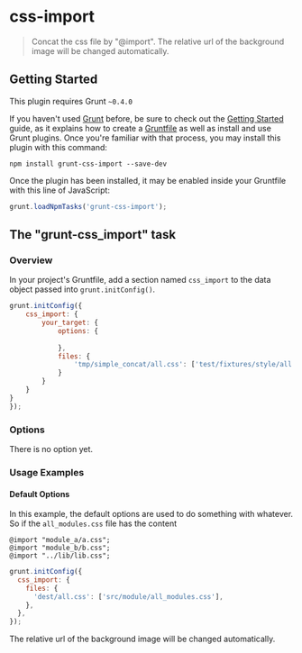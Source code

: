 # css-import

> Concat the css file by "@import". The relative url of the background image will be changed automatically.

## Getting Started
This plugin requires Grunt `~0.4.0`

If you haven't used [Grunt](http://gruntjs.com/) before, be sure to check out the [Getting Started](http://gruntjs.com/getting-started) guide, as it explains how to create a [Gruntfile](http://gruntjs.com/sample-gruntfile) as well as install and use Grunt plugins. Once you're familiar with that process, you may install this plugin with this command:

```shell
npm install grunt-css-import --save-dev
```

Once the plugin has been installed, it may be enabled inside your Gruntfile with this line of JavaScript:

```js
grunt.loadNpmTasks('grunt-css-import');
```

## The "grunt-css_import" task

### Overview
In your project's Gruntfile, add a section named `css_import` to the data object passed into `grunt.initConfig()`.

```js
grunt.initConfig({
    css_import: {
        your_target: {
            options: {
        
            },
            files: {
                'tmp/simple_concat/all.css': ['test/fixtures/style/all.css']
            }
        }
    }
}
});
```

### Options
There is no option yet.

### Usage Examples

#### Default Options
In this example, the default options are used to do something with whatever. So if the `all_modules.css` file has the content


    @import "module_a/a.css";
    @import "module_b/b.css";
    @import "../lib/lib.css";


```js
grunt.initConfig({
  css_import: {
    files: {
      'dest/all.css': ['src/module/all_modules.css'],
    },
  },
});
```

The relative url of the background image will be changed automatically.

